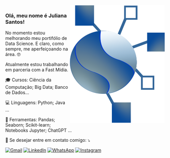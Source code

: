<img src="https://github.com/JulianaSantosOliveira/JulianaSantosOliveira/blob/main/minha_logo.png" alt="minha logo" min-width="300px" max-width="300px" width="300px" align="right">

### Olá, meu nome é Juliana Santos!

<p align="left"> 
  No momento estou melhorando meu portifólio de Data Science. E claro, como sempre, me aperfeiçoando na área. 🤓
</p>

<p>Atualmente estou trabalhando em parceria com a Fast Mídia. <br/>

<p align="left">
  🎓 Cursos: Ciência da Computação; Big Data; Banco de Dados...
</p>

<p align="left">
  💻 Linguagens: Python; Java ...
</p>

<p align="left">
  💼 Ferramentas: Pandas; Seaborn; Scikit-learn; Notebooks Jupyter; ChatGPT ...
</p>

<p align="left">
  💌 Se desejar entre em contato comigo: ⤵️
</p>

<p align="left">
  <a href="#" title="Gmail">
  <img src="https://img.shields.io/badge/-Gmail-FF0000?style=flat-square&labelColor=FF0000&logo=gmail&logoColor=white&link=mailto:juliana.snto.oliveira@gmail.com" alt="Gmail"/></a>
  <a href="#" title="LinkedIn">
  <img src="https://img.shields.io/badge/-Linkedin-0e76a8?style=flat-square&logo=Linkedin&logoColor=white&link=www.linkedin.com/in/juliana-santos-4a967873" alt="LinkedIn"/></a>
  <a href="#" title="WhatsApp">
  <img src="https://img.shields.io/badge/-WhatsApp-25d366?style=flat-square&labelColor=25d366&logo=whatsapp&logoColor=white&link=https://wa.me/5544988314633" alt="WhatsApp"/></a>
  <a href="#" title="Instagram">
  <img src="https://img.shields.io/badge/-Instagram-DF0174?style=flat-square&labelColor=DF0174&logo=instagram&logoColor=white&link=https://www.instagram.com/datapearl?igsh=MTV5NG10Z3ozdHh1dw" alt="Instagram"/></a>
</p>
